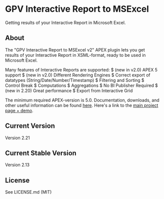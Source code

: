 GPV Interactive Report to MSExcel
=================================

Getting results of your Interactive Report in Microsoft Excel. 

## About

The "GPV Interactive Report to MSExcel v2" APEX plugin lets you get results of your Interactive Report in XSML-format, ready to be used in Microsoft Excel.

Many features of Interactive Reports are supported:
 $  (new in v2.0) APEX 5 support
 $  (new in v2.0) Different Rendering Engines
 $  Correct export of datatypes (String/Date/Number/Timestamp)
 $  Filtering and Sorting
 $  Control Break
 $  Computations
 $  Aggregations
 $  No BI Publisher Required
 $  (new in 2.20) Great performance 
 $  Export from Interactive Grid

The minimum required APEX-version is 5.0.
Documentation, downloads, and other useful information can be found [here](http://glebovpavel.github.io/Description_IR_TO_XSLX/).
Here's a link to the [main project page + demo](http://glebovpavel.github.io/Description_IR_TO_XSLX/).

## Current Version

Version 2.21

## Current Stable Version

Version 2.13

## License

See LICENSE.md (MIT)
